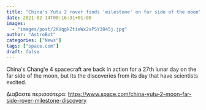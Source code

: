 ```yaml
---
title: "China's Yutu 2 rover finds 'milestone' on far side of the moon"
date: 2021-02-14T00:16:31+01:00
images:
  - "images/post/2KUqgkZtieWx2sPSY3845j.jpg"
author: "AstroBot"
categories: ["News"]
tags: ["space.com"]
draft: false
---
```


China's Chang'e 4 spacecraft are back in action for a 27th lunar day on the far side of the moon, but its the discoveries from its day that have scientists excited. 

Διαβάστε περισσότερα: https://www.space.com/china-yutu-2-moon-far-side-rover-milestone-discovery
